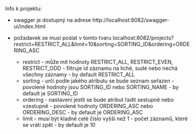 Info k projektu:

- swagger je dostupný na adrese http://localhost:8082/swagger-ui/index.html

- požadavek se musí poslat v tomto tvaru localhost:8082/projects?restrict=RESTRICT_ALL&limit=10&sorting=SORTING_ID&ordering=ORDERING_ASC
    - restrict - může mít hodnoty RESTRICT_ALL, RESTRICT_EVEN, RESTRICT_ODD - filtruje id záznamu na liché, sudé nebo nechá všechny záznamy - by default RESTRICT_ALL
    - sorting - určí podle jakého atributu se bude seznam seřazen - povolené hodnoty jsou SORTING_ID nebo SORTING_NAME - by default je SORTING_ID
    - ordering - nastavení jestli se bude atribut řadit sestupně nebo vzestupně - povolené hodnoty ORDERING_ASC nebo ORDERING_DESC - by default je ORDERING_ASC
    - limit - musí být kladné celé číslo vyšší než 1 - počet záznamů, které se vrátí zpět - by default je 10